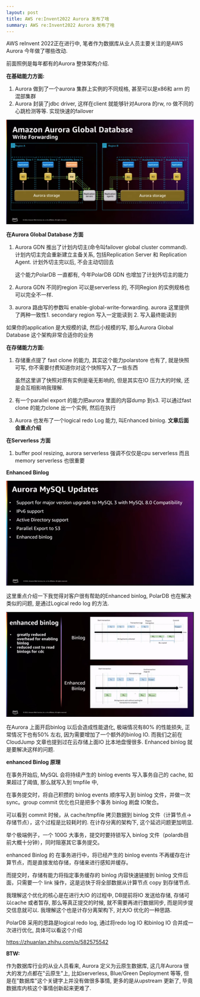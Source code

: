 ```yaml
---
layout: post
title: AWS re:Invent2022 Aurora 发布了啥
summary: AWS re:Invent2022 Aurora 发布了啥
---
```


AWS reInvent 2022正在进行中, 笔者作为数据库从业人员主要关注的是AWS Aurora 今年做了哪些改动.



前面照例是每年都有的Aurora 整体架构介绍.



**在基础能力方面:**

1. Aurora 做到了一个aurora 集群上实例的不同规格, 甚至可以是x86和 arm 的混部集群
2. Aurora 封装了jdbc driver, 这样在client 就能够针对Aurora 的rw, ro 做不同的心跳检测等等. 实现快速的failover

![image-20221209160434302](https://raw.githubusercontent.com/baotiao/bb/main/uPic/image-20221209160434302.png)

**在Aurora Global Database 方面**

1. Aurora GDN 推出了计划内切主(命令叫failover global cluster command). 计划内切主完会重新建立主备关系, 包括Replication Server 和 Replication Agent. 计划外切主完以后, 不会主动切回去

   这个能力PolarDB 一直都有, 今年PolarDB GDN 也增加了计划外切主的能力

2. Aurora GDN 不同的region 可以是serverless 的, 不同Region 的实例规格也可以完全不一样.

3. aurora 路由写的参数叫 enable-global-write-forwarding.  aurora 这里提供了两种一致性1. secondary region 写入一定能读到 2. 写入最终能读到

如果你的application 是大规模的读, 然后小规模的写, 那么Aurora Global Database 这个架构非常合适你的业务



**在存储能力方面:**

1. 存储重点提了 fast clone 的能力, 其实这个能力polarstore 也有了, 就是快照可写,  你不需要付费知道你对这个快照写入了一些东西

   虽然这里讲了快照对原有实例是毫无影响的, 但是其实在IO 压力大的时候, 还是会互相影响我理解.

2. 有一个parallel export 的能力把aurora 里面的内容dump 到s3. 可以通过fast clone 的能力clone 出一个实例, 然后在执行



1. Aurora 也发布了一个logical redo Log 能力, 叫Enhanced binlog. **文章后面会重点介绍**



**在Serverless 方面**

1. buffer pool resizing,  aurora serverless 强调不仅仅是cpu serverless 而且 memory serverless 也很重要

   



**Enhanced Binlog**

![image-20221209154045022](https://raw.githubusercontent.com/baotiao/bb/main/uPic/image-20221209154045022.png)

这里重点介绍一下我觉得对客户很有帮助的Enhanced binlog, PolarDB 也在解决类似的问题, 是通过Logical redo log 的方法.



![image-20221209154725100](https://raw.githubusercontent.com/baotiao/bb/main/uPic/image-20221209154725100.png)

在Aurora 上面开启binlog 以后会造成性能退化, 极端情况有80% 的性能损失, 正常情况下也有50% 左右, 因为需要增加了一个额外的binlog IO. 而我们之前在CloudJump 文章也提到过在云存储上面IO 比本地盘慢很多. Enhanced binlog 就是要解决这样的问题.



**enhanced Binlog 原理**

在事务开始后, MySQL 会将持续产生的 binlog events 写入事务自己的 cache, 如果超过了阈值, 那么就写入到 tmpfile 中, 

在事务提交时，将自己积攒的 binlog events 顺序写入到 binlog 文件，并做一次 sync。group commit 优化也只是把多个事务 binlog 刷盘 IO聚合。

可以看到 commit 时候，从 cache/tmpfile 拷贝数据到 binlog 文件（计算节点->存储节点），这个过程是比较耗时的. 在计存分离的架构下, 这个延迟问题更加明显.

举个极端例子，一个 100G 大事务，提交时要持锁写入 binlog 文件（polardb目前大概十分钟），同时阻塞其它事务提交。



enhanced Binlog 的 在事务进行中，将已经产生的 binlog events 不再缓存在计算节点，而是直接发给存储，存储来进行感知并缓存。

而提交时，存储有能力将指定事务缓存的 binlog 内容快速链接到 binlog 文件后面，只需要一个 link 操作，这是远快于将全部数据从计算节点 copy 到存储节点.



我理解这个优化的核心是在进行大IO 的过程中, DB提前将IO 发送给存储, 存储可以cache 或者暂存, 那么等真正提交的时候, 就不需要再进行数据同步, 而是同步提交信息就可以. 我理解这个也是计存分离架构下, 对大IO 优化的一种思路.



PolarDB 采用的思路是logical redo log, 通过将redo log IO 和binlog IO 合并成一次进行优化, 具体可以看这个介绍

https://zhuanlan.zhihu.com/p/582575542



**BTW:**

作为数据库行业的从业人员看来, Aurora 定义为云原生数据库, 这几年Aurora 很大的发力点都在"云原生"上, 比如serverless, Blue/Green Deployment 等等, 但是在"数据库"这个关键字上并没有做很多事情, 更多的是从upstream 更新了, 毕竟数据库内核这个事情创新起来更难了.

